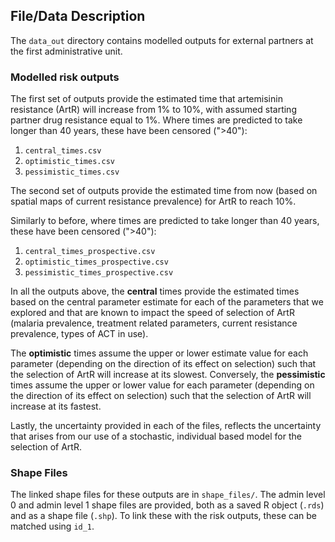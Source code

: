 ## File/Data Description

The `data_out` directory contains modelled outputs for external partners at the first administrative unit. 

### Modelled risk outputs

The first set of outputs provide the estimated time that artemisinin resistance (ArtR) will 
increase from 1% to 10%, with assumed starting partner drug resistance equal to 1%. Where times 
are predicted to take longer than 40 years, these have been censored (">40"):

1. `central_times.csv`
1. `optimistic_times.csv`
1. `pessimistic_times.csv`

The second set of outputs provide the estimated time from now (based on spatial maps of current resistance prevalence)
for ArtR to reach 10%.

Similarly to before, where times are predicted to take longer than 40 years, these have been censored (">40"):

1. `central_times_prospective.csv` 
1. `optimistic_times_prospective.csv`  
1. `pessimistic_times_prospective.csv`

In all the outputs above, the **central** times provide the estimated times based on the central parameter estimate for each of the parameters that we explored and that are known to impact the speed of selection of ArtR (malaria prevalence, treatment related parameters, current resistance prevalence, types of ACT in use). 

The **optimistic** times assume the upper or lower estimate value for each parameter (depending on the direction of its effect on selection) such that the selection of ArtR will increase at its slowest. Conversely, the **pessimistic** times assume the upper or lower value for each parameter (depending on the direction of its effect on selection) such that the selection of ArtR will increase at its fastest.

Lastly, the uncertainty provided in each of the files, reflects the uncertainty that arises from our use of a stochastic, individual based model for the selection of ArtR. 

### Shape Files

The linked shape files for these outputs are in `shape_files/`. The admin level 0 and admin level 1 shape files are provided, both as a saved R object (`.rds`) and as a shape file (`.shp`). To link these with the risk outputs, these can be matched using `id_1`.
